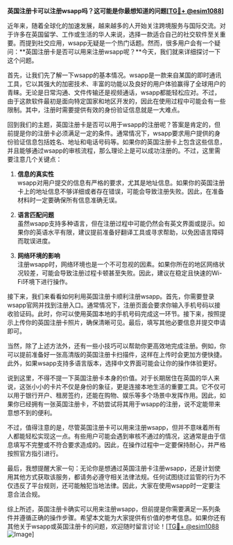 **英国注册卡可以注册wsapp吗？这可能是你最想知道的问题[[TG💪+ @esim1088](https://t.me/s/esim1088)]**

近年来，随着全球化的加速发展，越来越多的人开始关注跨境服务与国际交流。对于许多在英国留学、工作或生活的华人来说，选择一款适合自己的社交软件至关重要。而提到社交应用，wsapp无疑是一个热门话题。然而，很多用户会有一个疑问：**英国注册卡是否可以用来注册wsapp呢？**今天，我们就来详细探讨一下这个问题。

首先，让我们先了解一下wsapp的基本情况。wsapp是一款来自某国的即时通讯工具，它以其强大的加密技术、丰富的功能以及良好的用户体验赢得了全球用户的青睐。无论是日常沟通、文件传输还是视频通话，wsapp都能轻松应对。不过，由于这款软件最初是面向特定国家和地区开发的，因此在使用过程中可能会有一些限制。其中，注册时需要提供有效的身份验证信息就是一大难点。

回到我们的主题，英国注册卡是否可以用于wsapp的注册呢？答案是肯定的，但前提是你的注册卡必须满足一定的条件。通常情况下，wsapp要求用户提供的身份验证信息包括姓名、地址和电话号码等。如果你的英国注册卡上包含这些信息，并且能够通过wsapp的审核流程，那么理论上是可以成功注册的。不过，这里需要注意几个关键点：

1. **信息的真实性**  
   wsapp对用户提交的信息有严格的要求，尤其是地址信息。如果你的英国注册卡上的地址信息不够详细或者存在错误，可能会导致注册失败。因此，在准备材料时一定要确保所有信息准确无误。

2. **语言匹配问题**  
   虽然wsapp支持多种语言，但在注册过程中可能仍然会有英文界面或提示。如果你的英语水平有限，建议提前准备好翻译工具或寻求帮助，以免因语言障碍而耽误进度。

3. **网络环境的影响**  
   注册wsapp时，网络环境也是一个不可忽视的因素。如果你所在的地区网络状况较差，可能会导致注册过程卡顿甚至失败。因此，建议在稳定且快速的Wi-Fi环境下进行操作。

接下来，我们来看看如何利用英国注册卡顺利注册wsapp。首先，你需要登录wsapp官网并找到注册入口。通常情况下，注册页面会要求你输入手机号码以接收验证码。此时，你可以使用英国本地的手机号码完成这一环节。接下来，按照提示上传你的英国注册卡照片，确保清晰可见。最后，填写其他必要信息并提交申请即可。

当然，除了上述方法外，还有一些小技巧可以帮助你更高效地完成注册。例如，你可以提前准备好一张高清版的英国注册卡扫描件，这样在上传时会更加方便快捷。此外，如果wsapp支持多语言版本，选择中文界面可能会让你的操作体验更好。

说到这里，不得不提一下英国注册卡本身的价值。对于长期居住在英国的华人来说，这张小小的卡片不仅是身份的象征，更是连接本地生活的重要工具。它不仅可以用于银行开户、租房签约，还能在购物、娱乐等多个场景中发挥作用。因此，如果你已经拥有一张英国注册卡，不妨尝试将其用于wsapp的注册，说不定能带来意想不到的便利。

不过，值得注意的是，尽管英国注册卡可以用来注册wsapp，但并不意味着所有人都能轻松实现这一点。有些用户可能会遇到审核不通过的情况，这通常是由于信息填写不完整或不符合要求造成的。因此，在操作过程中一定要保持耐心，并严格按照官方指引进行。

最后，我想提醒大家一句：无论你是想通过英国注册卡注册wsapp，还是计划使用其他方式获取该服务，都请务必遵守相关法律法规。任何试图绕过监管的行为不仅违反了平台规则，还可能触犯当地法律。因此，大家在使用wsapp时一定要注意合法合规。

综上所述，英国注册卡确实可以用来注册wsapp，但前提是你需要满足一系列条件并遵循正确的操作步骤。希望本文能为大家提供有价值的参考信息。如果你还有其他关于wsapp或英国注册卡的问题，欢迎随时留言讨论！[[TG💪+ @esim1088](https://t.me/s/esim1088) ![Image](https://i.postimg.cc/4NQfJmqS/Snipaste-2025-05-13-00-14-12.png)]
